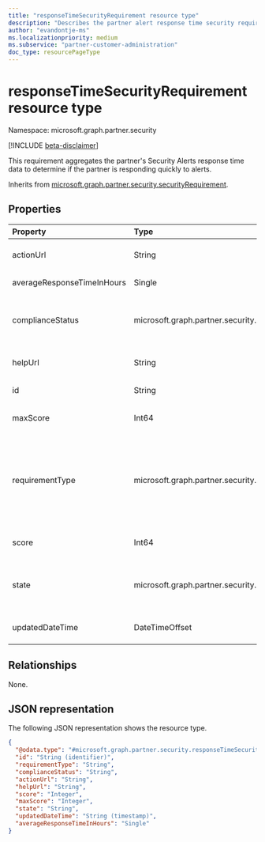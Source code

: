 ```yaml
---
title: "responseTimeSecurityRequirement resource type"
description: "Describes the partner alert response time security requirements from the partner security score."
author: "evandontje-ms"
ms.localizationpriority: medium
ms.subservice: "partner-customer-administration"
doc_type: resourcePageType
---
```


# responseTimeSecurityRequirement resource type

Namespace: microsoft.graph.partner.security

[!INCLUDE [beta-disclaimer](../../includes/beta-disclaimer.md)]

This requirement aggregates the partner's Security Alerts response time data to determine if the partner is responding quickly to alerts. 


Inherits from [microsoft.graph.partner.security.securityRequirement](../resources/partner-security-securityrequirement.md).

## Properties
|Property|Type|Description|
|:---|:---|:---|
|actionUrl|String|Link to site where the admin can take action on the requirement. Inherited from [microsoft.graph.partner.security.securityRequirement](../resources/partner-security-securityrequirement.md).|
|averageResponseTimeInHours|Single|The average response time for alerts from the past 30 days.|
|complianceStatus|microsoft.graph.partner.security.complianceStatus|Represents if the partner is compliant with this requirement. Inherited from [microsoft.graph.partner.security.securityRequirement](../resources/partner-security-securityrequirement.md). The possible values are: `compliant`, `noncomplaint`, `unknownFutureValue`.|
|helpUrl|String|Link to help documentation for the requirement. Inherited from [microsoft.graph.partner.security.securityRequirement](../resources/partner-security-securityrequirement.md).|
|id|String|Identifier for the requirement. Inherited from [microsoft.graph.partner.security.securityRequirement](../resources/partner-security-securityrequirement.md).|
|maxScore|Int64|The maximum score possible for the requirement. Inherited from [microsoft.graph.partner.security.securityRequirement](../resources/partner-security-securityrequirement.md).|
|requirementType|microsoft.graph.partner.security.securityRequirementType|Always set to `securityAlertsPromptlyResolved`. Inherited from [microsoft.graph.partner.security.securityRequirement](../resources/partner-security-securityrequirement.md). The possible values are: `mfaEnforcedForAdmins`, `mfaEnforcedForAdminsOfCustomers`, `securityAlertsPromptlyResolved`, `securityContactProvided`, `spendingBudgetSetForCustomerAzureSubscriptions`, `unknownFutureValue`.|
|score|Int64|The score received for this requirement. Inherited from [microsoft.graph.partner.security.securityRequirement](../resources/partner-security-securityrequirement.md).|
|state|microsoft.graph.partner.security.securityRequirementState|Represents if the requirement is in preview or is fully released. Inherited from [microsoft.graph.partner.security.securityRequirement](../resources/partner-security-securityrequirement.md). The possible values are: `active`, `preview`, `unknownFutureValue`.|
|updatedDateTime|DateTimeOffset|The date the requirement properties were last updated. Inherited from [microsoft.graph.partner.security.securityRequirement](../resources/partner-security-securityrequirement.md).|

## Relationships
None.

## JSON representation
The following JSON representation shows the resource type.
<!-- {
  "blockType": "resource",
  "keyProperty": "id",
  "@odata.type": "microsoft.graph.partner.security.responseTimeSecurityRequirement",
  "baseType": "microsoft.graph.partner.security.securityRequirement",
  "openType": false
}
-->
``` json
{
  "@odata.type": "#microsoft.graph.partner.security.responseTimeSecurityRequirement",
  "id": "String (identifier)",
  "requirementType": "String",
  "complianceStatus": "String",
  "actionUrl": "String",
  "helpUrl": "String",
  "score": "Integer",
  "maxScore": "Integer",
  "state": "String",
  "updatedDateTime": "String (timestamp)",
  "averageResponseTimeInHours": "Single"
}
```


